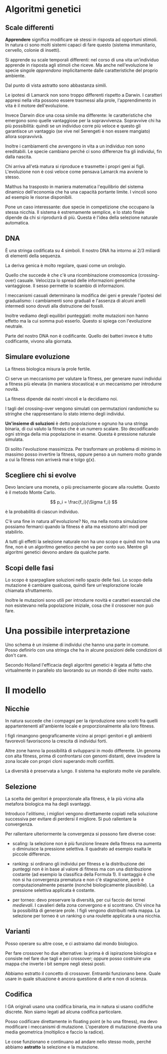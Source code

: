 # Algoritmi genetici

## Scale differenti

**Apprendere** significa modificare sè stessi in risposta ad opportuni stimoli. In natura
ci sono molti sistemi capaci di fare questo (sistema immunitario, cervello, colonie di insetti).

Si apprende su scale temporali differenti: nel corso di una vita un'individuo apprende in risposta
agli stimoli che riceve. Ma anche nell'evoluzione le specie singole _apprendono_ implicitamente
dalle caratteristiche del proprio ambiente.

Dal punto di vista astratto sono abbastanza simili.

Le ipotesi di Lamarck non sono troppo differenti rispetto a Darwin.
I caratteri appresi nella vita possono essere trasmessi alla prole, l'apprendimento in vita
è il motore dell'evoluzione.

Invece Darwin dice una cosa simile ma differente: le caratteristiche che emergono sono quelle vantaggiose
per la sopravvivenza. Sopravvive chi ha più possibilità: quindi se un individuo corre più veloce e questo gli
garantisce un vantaggio (se vive nel Serengeti è non essere mangiato) allora sopravvivrà.

Inoltre i cambiamenti che avvengono in vita a un individuo non sono ereditabili.
Le specie cambiano perché ci sono differenze fra gli individui, fin dalla nascita.

Chi arriva all'età matura si riproduce e trasmette i propri geni ai figli. L'evoluzione non è così veloce
come pensava Lamarck ma avviene lo stesso.

Malthus ha trasposto in maniera matematica l'equilibrio del sistema dinamico dell'economia che ha una capacità
portante limite. I vincoli sono ad esempio le risorse disponibili.

Pone un caso interessante: due specie in competizione che occupano la stessa nicchia.
Il sistema è estremamente semplice, e lo stato finale dipende da chi si riprodurrà di più. Questa è l'idea della
selezione naturale automatica.

## DNA

È una stringa codificata su 4 simboli. Il nostro DNA ha intorno ai 2/3 miliardi di elementi della sequenza.

La deriva genica è molto regolare, quasi come un orologio.

Quello che succede è che c'è una ricombinazione cromosomica (crossing-over) casuale.
Velocizza lo spread delle informazioni genetiche vantaggiose. Il sesso permette lo scambio di informazioni.

I meccanismi casuali determinano la modifica dei geni e prevale l'ipotesi del gradualismo: i cambiamenti sono
graduali e l'assenza di alcuni anelli intermedi sono dovuti alla distruzione dei fossili.

Inoltre vediamo degli equilibri punteggiati: molte mutazioni non hanno effetto ma la cui somma può esserlo.
Questo si spiega con l'evoluzione neutrale.

Parte del nostro DNA non è codificante. Quello dei batteri invece è tutto codificante, vivono alla giornata.

## Simulare evoluzione

La fitness biologica misura la prole fertile.

Ci serve un meccanismo per valutare la fitness, per generare nuovi individui a fitness più elevata (in maniera
stocastica) e un meccanismo per introdurre novità.

La fitness dipende dai nostri vincoli e la decidiamo noi.

I tagli del crossing-over vengono simulati con permutazioni randomiche su stringhe che rappresentano lo stato interno
degli individui.

**Un'insieme di soluzioni** è detto popolazione e ognuno ha una stringa binaria, di cui valuto la fitness che è
un numero scalare.
Sto decodificando ogni stringa della mia popolazione in esame. Questa è pressione naturale simulata.

Di solito l'evoluzione massimizza. Per trasformare un problema di minimo in massimo posso invertire la fitness, oppure
penso a un numero molto grande a cui la fitness non arriverà mai e tolgo g(x).

## Scegliere chi si evolve

Devo lanciare una moneta, o più precisamente giocare alla roulette. Questo è il metodo Monte Carlo.

$$
p_i = \frac{f_i}{\Sigma f_i}
$$

è la probabilità di ciascun individuo.

C'è una fine in natura all'evoluzione? No, ma nella nostra simulazione possiamo fermarci quando la fitness è alta
ma esistono altri modi per stabilirlo.

A tutti gli effetti la selezione naturale non ha uno scopo e quindi non ha una fine, non è un algoritmo genetico perché
va per conto suo. Mentre gli algoritmi genetici devono andare da qualche parte.

## Scopi delle fasi

Lo scopo è sparpagliare soluzioni nello spazio delle fasi. Lo scopo della mutazione è cambiare qualcosa, quindi fare
un'esplorazione locale chiamata sfruttamento.

Inoltre le mutazioni sono utili per introdurre novità e caratteri essenziali che non esistevano nella popolazione
iniziale, cosa che il crossover non può fare.

# Una possibile interpretazione

Uno schema è un insieme di individui che hanno una parte in comune. Posso definirlo con una stringa che ha in alcune
posizioni delle condizioni di don't care.

Secondo Holland l'efficacia degli algoritmi genetici è legata al fatto che virtualmente in parallelo sto lavorando
su un mondo di idee molto vasto.

# Il modello

## Nicchie

In natura succede che i compagni per la riproduzione sono scelti fra quelli appartentenenti all'ambiente locale
e proporzionalmente alla loro fitness.

I figli rimangono geograficamente vicino ai propri genitori e gli ambienti favorevoli favoriscono la crescita di
individui forti.

Altre zone hanno la possibilità di svilupparsi in modo differente. Un genoma con alta fitness, prima di confrontarsi
con genomi distanti, deve invadere la zona locale con propri cloni superando molti conflitti.

La diversità è preservata a lungo. Il sistema ha esplorato molte vie parallele.

## Selezione

La scelta dei genitori è proporzionale alla fitness, è la più vicina alla metafora biologica ma ha degli svantaggi.

Introduco l'*elitismo*, i migliori vengono direttamente copiati nella soluzione successiva per evitare di perdersi
il migliore. Si può rallentare la convergenza.

Per rallentare ulteriormente la convergenza si possono fare diverse cose:

- scaling: la selezione non è più funzione lineare della fitness ma aumenta o diminuisce la pressione selettiva.
    Il quadrato ad esempio esalta le piccole differenze.

- ranking: si ordinano gli individui per fitness e la distribuzione dei punteggi non è in base al valore di fitness
    ma con una distribuzione costante (ad esempio la classifica della Formula 1).
    Il vantaggio è che non si ha convergenza prematura e non c'è stagnazione, però è computazionalmente pesante
    (nonché biologicamente plausibile).
    La pressione selettiva applicata è costante.

- per torneo: devo preservare la diversità, per cui faccio dei tornei _medievali_. I cavalieri della zona convergono
    e si scontrano. Chi vince ha la possibilità di generare prole. I figli vengono distribuiti nella mappa.
    La selezione per torneo è un ranking o una roulette applicata a una nicchia.

## Varianti

Posso operare su altre cose, e ci astraiamo dal mondo biologico.

Per fare crossover ho due alternative: la prima è di ispirazione biologica e consiste nel fare due tagli e poi
crossover; oppure posso costruire una mappa che inverte i bit sempre negli stessi posti.

Abbiamo estratto il concetto di crossover. Entrambi funzionano bene. Quale usare in quale situazione è ancora
questione di arte e non di scienza.

## Codifica

I GA originali usano una codifica binaria, ma in natura si usano codifiche discrete. Non siamo legati ad alcuna codifica
particolare.

Posso codificare direttamente in floating point (e ho una fitness), ma devo modificare i meccanismi di mutazione.
L'operatore di mutazione diventa una media geometrica (moltiplico e faccio la radice).

Le cose funzionano e continuano ad andare nello stesso modo, perché abbiamo **astratto** la selezione e la mutazione.
